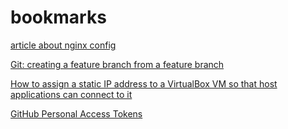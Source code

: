 # bookmarks
[article about nginx config](https://www.digitalocean.com/community/tutorials/understanding-the-nginx-configuration-file-structure-and-configuration-contexts)

[Git: creating a feature branch from a feature branch](https://stackoverflow.com/questions/34301568/git-branch-off-a-branch)

[How to assign a static IP address to a VirtualBox VM so that host applications can connect to it](https://marcus.4christies.com/2019/01/how-to-create-a-virtualbox-vm-with-a-static-ip-and-internet-access/)

[GitHub Personal Access Tokens](https://docs.github.com/en/authentication/keeping-your-account-and-data-secure/creating-a-personal-access-token)
